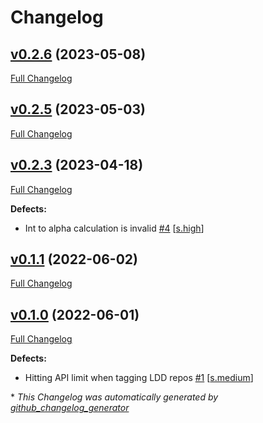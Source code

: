 # Changelog

## [v0.2.6](https://github.com/NASA-PDS/ldd-manager/tree/v0.2.6) (2023-05-08)

[Full Changelog](https://github.com/NASA-PDS/ldd-manager/compare/v0.2.5...v0.2.6)

## [v0.2.5](https://github.com/NASA-PDS/ldd-manager/tree/v0.2.5) (2023-05-03)

[Full Changelog](https://github.com/NASA-PDS/ldd-manager/compare/v0.2.3...v0.2.5)

## [v0.2.3](https://github.com/NASA-PDS/ldd-manager/tree/v0.2.3) (2023-04-18)

[Full Changelog](https://github.com/NASA-PDS/ldd-manager/compare/v0.1.1...v0.2.3)

**Defects:**

- Int to alpha calculation is invalid [\#4](https://github.com/NASA-PDS/ldd-manager/issues/4) [[s.high](https://github.com/NASA-PDS/ldd-manager/labels/s.high)]

## [v0.1.1](https://github.com/NASA-PDS/ldd-manager/tree/v0.1.1) (2022-06-02)

[Full Changelog](https://github.com/NASA-PDS/ldd-manager/compare/v0.1.0...v0.1.1)

## [v0.1.0](https://github.com/NASA-PDS/ldd-manager/tree/v0.1.0) (2022-06-01)

[Full Changelog](https://github.com/NASA-PDS/ldd-manager/compare/a9c48bb062d762f45719980dfcad3ff9604e6541...v0.1.0)

**Defects:**

- Hitting API limit when tagging LDD repos [\#1](https://github.com/NASA-PDS/ldd-manager/issues/1) [[s.medium](https://github.com/NASA-PDS/ldd-manager/labels/s.medium)]



\* *This Changelog was automatically generated by [github_changelog_generator](https://github.com/github-changelog-generator/github-changelog-generator)*
